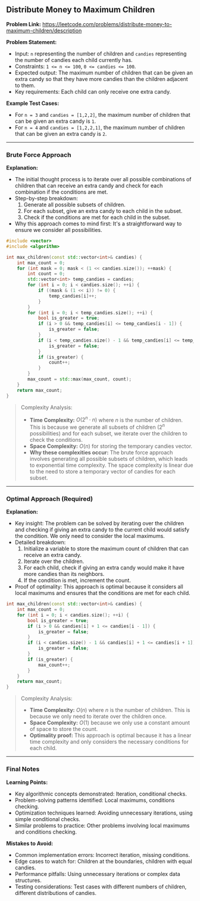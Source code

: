 ## Distribute Money to Maximum Children
**Problem Link:** https://leetcode.com/problems/distribute-money-to-maximum-children/description

**Problem Statement:**
- Input: `n` representing the number of children and `candies` representing the number of candies each child currently has.
- Constraints: `1 <= n <= 100`, `0 <= candies <= 100`.
- Expected output: The maximum number of children that can be given an extra candy so that they have more candies than the children adjacent to them.
- Key requirements: Each child can only receive one extra candy.

**Example Test Cases:**
- For `n = 3` and `candies = [1,2,2]`, the maximum number of children that can be given an extra candy is `1`.
- For `n = 4` and `candies = [1,2,2,1]`, the maximum number of children that can be given an extra candy is `2`.

---

### Brute Force Approach
**Explanation:**
- The initial thought process is to iterate over all possible combinations of children that can receive an extra candy and check for each combination if the conditions are met.
- Step-by-step breakdown:
  1. Generate all possible subsets of children.
  2. For each subset, give an extra candy to each child in the subset.
  3. Check if the conditions are met for each child in the subset.
- Why this approach comes to mind first: It's a straightforward way to ensure we consider all possibilities.

```cpp
#include <vector>
#include <algorithm>

int max_children(const std::vector<int>& candies) {
    int max_count = 0;
    for (int mask = 0; mask < (1 << candies.size()); ++mask) {
        int count = 0;
        std::vector<int> temp_candies = candies;
        for (int i = 0; i < candies.size(); ++i) {
            if ((mask & (1 << i)) != 0) {
                temp_candies[i]++;
            }
        }
        for (int i = 0; i < temp_candies.size(); ++i) {
            bool is_greater = true;
            if (i > 0 && temp_candies[i] <= temp_candies[i - 1]) {
                is_greater = false;
            }
            if (i < temp_candies.size() - 1 && temp_candies[i] <= temp_candies[i + 1]) {
                is_greater = false;
            }
            if (is_greater) {
                count++;
            }
        }
        max_count = std::max(max_count, count);
    }
    return max_count;
}
```

> Complexity Analysis:
> - **Time Complexity:** $O(2^n \cdot n)$ where $n$ is the number of children. This is because we generate all subsets of children ($2^n$ possibilities) and for each subset, we iterate over the children to check the conditions.
> - **Space Complexity:** $O(n)$ for storing the temporary candies vector.
> - **Why these complexities occur:** The brute force approach involves generating all possible subsets of children, which leads to exponential time complexity. The space complexity is linear due to the need to store a temporary vector of candies for each subset.

---

### Optimal Approach (Required)
**Explanation:**
- Key insight: The problem can be solved by iterating over the children and checking if giving an extra candy to the current child would satisfy the condition. We only need to consider the local maximums.
- Detailed breakdown:
  1. Initialize a variable to store the maximum count of children that can receive an extra candy.
  2. Iterate over the children.
  3. For each child, check if giving an extra candy would make it have more candies than its neighbors.
  4. If the condition is met, increment the count.
- Proof of optimality: This approach is optimal because it considers all local maximums and ensures that the conditions are met for each child.

```cpp
int max_children(const std::vector<int>& candies) {
    int max_count = 0;
    for (int i = 0; i < candies.size(); ++i) {
        bool is_greater = true;
        if (i > 0 && candies[i] + 1 <= candies[i - 1]) {
            is_greater = false;
        }
        if (i < candies.size() - 1 && candies[i] + 1 <= candies[i + 1]) {
            is_greater = false;
        }
        if (is_greater) {
            max_count++;
        }
    }
    return max_count;
}
```

> Complexity Analysis:
> - **Time Complexity:** $O(n)$ where $n$ is the number of children. This is because we only need to iterate over the children once.
> - **Space Complexity:** $O(1)$ because we only use a constant amount of space to store the count.
> - **Optimality proof:** This approach is optimal because it has a linear time complexity and only considers the necessary conditions for each child.

---

### Final Notes

**Learning Points:**
- Key algorithmic concepts demonstrated: Iteration, conditional checks.
- Problem-solving patterns identified: Local maximums, conditions checking.
- Optimization techniques learned: Avoiding unnecessary iterations, using simple conditional checks.
- Similar problems to practice: Other problems involving local maximums and conditions checking.

**Mistakes to Avoid:**
- Common implementation errors: Incorrect iteration, missing conditions.
- Edge cases to watch for: Children at the boundaries, children with equal candies.
- Performance pitfalls: Using unnecessary iterations or complex data structures.
- Testing considerations: Test cases with different numbers of children, different distributions of candies.